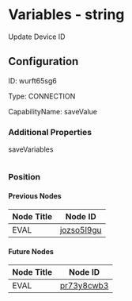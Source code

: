 # Variables - string 
Update Device ID
## Configuration
ID:  wurft65sg6

Type: CONNECTION 

CapabilityName: saveValue






### Additional Properties
saveVariables
```
```





### Position

#### Previous Nodes
| Node Title | Node ID |
| :------------- | ------------ |
| EVAL | [jozso5l9gu](./jozso5l9gu.md) | 
 
 #### Future Nodes
| Node Title | Node ID |
| :------------- | ------------ |
| EVAL |[pr73y8cwb3](./pr73y8cwb3.md) | 